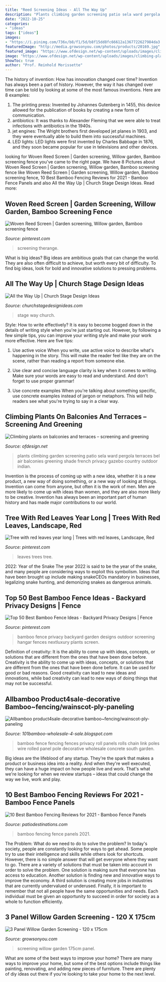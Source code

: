 ```yaml
---
title: "Reed Screening Ideas - All The Way Up"
description: "Plants climbing garden screening patio sela ward pergola terraces bel air balconies greening shade french privacy gazebo country outdoor indian"
date: "2022-10-25"
categories:
- "ideas"
tags: ["ideas"]
images:
- "https://i.pinimg.com/736x/b8/f1/5d/b8f15dd8fc66612a1367722627984da3.jpg"
featuredImage: "http://media.growsonyou.com/photos/products/20169.jpg"
featured_image: "https://www.ofdesign.net/wp-content/uploads/images/climbing-plants-on-balconies-and-terraces-screening-and-greening-8-225530055.jpg"
image: "https://www.ofdesign.net/wp-content/uploads/images/climbing-plants-on-balconies-and-terraces-screening-and-greening-8-225530055.jpg"
ShowToc: true
author: "Prof. Reinhold Morissette"
---
```



The history of invention: How has innovation changed over time?
Invention has always been a part of history. However, the way it has changed over time can be told by looking at some of the most famous inventions. Here are 8 examples:
1. The printing press: Invented by Johannes Gutenberg in 1455, this device allowed for the publication of books by creating a new form of communication.
2. antibiotics: It was thanks to Alexander Fleming that we were able to treat infections with antibiotics in the 1940s.
3. jet engines: The Wright brothers first developed jet planes in 1903, and they were eventually able to build them into successful machines.
4. LED lights: LED lights were first invented by Charles Babbage in 1876, and they soon became popular for use in televisions and other devices.

	

		
looking for Woven Reed Screen | Garden screening, Willow garden, Bamboo screening fence you've came to the right page. We have 8 Pictures about Woven Reed Screen | Garden screening, Willow garden, Bamboo screening fence like Woven Reed Screen | Garden screening, Willow garden, Bamboo screening fence, 10 Best Bamboo Fencing Reviews for 2021 - Bamboo Fence Panels and also All the Way Up | Church Stage Design Ideas. Read more:
		
    
## Woven Reed Screen | Garden Screening, Willow Garden, Bamboo Screening Fence

<img loading=lazy src="https://i.pinimg.com/736x/b8/f1/5d/b8f15dd8fc66612a1367722627984da3.jpg" onerror="this.onerror=null;this.src='https://tse3.mm.bing.net/th?id=OIP.QVo5dHgldConGsNb_acKhQHaHa&amp;pid=15.1';" alt="Woven Reed Screen | Garden screening, Willow garden, Bamboo screening fence">

_Source: pinterest.com_

>screening therange. 

	

What is big ideas?
Big ideas are ambitious goals that can change the world. They are also often difficult to achieve, but worth every bit of difficulty. To find big ideas, look for bold and innovative solutions to pressing problems.

    
## All The Way Up | Church Stage Design Ideas

<img loading=lazy src="http://churchstagedesignideas.com/wp-content/uploads/2018/02/All-the-Way-Up-Stage-Design.jpg" onerror="this.onerror=null;this.src='https://tse2.mm.bing.net/th?id=OIP.2YFCFwz1FLdmUimkMC8TMAHaDh&amp;pid=15.1';" alt="All the Way Up | Church Stage Design Ideas">

_Source: churchstagedesignideas.com_

>stage way church. 

	

Style: How to write effectively?
It is easy to become bogged down in the details of writing style when you're just starting out. However, by following a few simple tips, you can improve your writing style and make your work more effective. Here are five tips:
1. Use active voice
When you write, use active voice to describe what's happening in the story. This will make the reader feel like they are on the scene, rather than reading a report from someone else.

2. Use clear and concise language
 clarity is key when it comes to writing. Make sure your words are easy to read and understand. And don't forget to use proper grammar!

3. Use concrete examples    When you're talking about something specific, use concrete examples instead of jargon or metaphors. This will help readers see what you're trying to say in a clear way.

    
## Climbing Plants On Balconies And Terraces – Screening And Greening

<img loading=lazy src="https://www.ofdesign.net/wp-content/uploads/images/climbing-plants-on-balconies-and-terraces-screening-and-greening-8-225530055.jpg" onerror="this.onerror=null;this.src='https://tse3.mm.bing.net/th?id=OIP.yLu55_VZigCGjjzRwC6LhwHaJc&amp;pid=15.1';" alt="Climbing plants on balconies and terraces – screening and greening">

_Source: ofdesign.net_

>plants climbing garden screening patio sela ward pergola terraces bel air balconies greening shade french privacy gazebo country outdoor indian. 

	

Invention is the process of coming up with a new idea, whether it is a new product, a new way of doing something, or a new way of looking at things. Invention can come from anyone, but often it is the work of men. Men are more likely to come up with ideas than women, and they are also more likely to be creative. Invention has always been an important part of human history and has made major contributions to our world.

    
## Tree With Red Leaves Year Long | Trees With Red Leaves, Landscape, Red

<img loading=lazy src="https://i.pinimg.com/736x/d0/4a/33/d04a333136012155555e8fefc017bb90--trees-with-red-leaves-landscaping-ideas.jpg" onerror="this.onerror=null;this.src='https://tse4.mm.bing.net/th?id=OIP.mTNdbjkuNVVx-tQxw00-xwHaMY&amp;pid=15.1';" alt="Tree with red leaves year long | Trees with red leaves, Landscape, Red">

_Source: pinterest.com_

>leaves trees tree. 

	

2022: Year of the Snake
The year 2022 is said to be the year of the snake, and many people are considering ways to exploit this symbolism. Ideas that have been brought up include making snakeCEOs mandatory in businesses, legalizing snake hunting, and demonizing snakes as dangerous animals.

    
## Top 50 Best Bamboo Fence Ideas - Backyard Privacy Designs | Fence

<img loading=lazy src="https://i.pinimg.com/736x/38/b1/66/38b16683e06c2c7ce143b003723ddd49.jpg" onerror="this.onerror=null;this.src='https://tse3.mm.bing.net/th?id=OIP.aQQWnY6MEPP8msnThMNfbgHaFj&amp;pid=15.1';" alt="Top 50 Best Bamboo Fence Ideas - Backyard Privacy Designs | Fence">

_Source: pinterest.com_

>bamboo fence privacy backyard garden designs outdoor screening hangar fences nextluxury plants screen. 

	

Definition of creativity: It is the ability to come up with ideas, concepts, or solutions that are different from the ones that have been done before.
Creativity is the ability to come up with ideas, concepts, or solutions that are different from the ones that have been done before. It can be used for good or bad reasons. Good creativity can lead to new ideas and innovations, while bad creativity can lead to new ways of doing things that may not be successful.

    
## Allbamboo Product4sale-decorative Bamboo~fencing/wainscot-ply-paneling

<img loading=lazy src="http://1.bp.blogspot.com/-nRpTzbbEZ1M/Uqzo4MVuQbI/AAAAAAAACZY/zdP_Ml3FcLU/s1600/%23Brushwood+fencing+a+fence+Chain-link+fencing,+wire+fencing,++close+boarded+fencing+strong+and+robust+fence+Concrete+fence,+Ha-hasunken+fence+hurdle+fencing+picket+fences+a+waist-high+painted+dec.JPG" onerror="this.onerror=null;this.src='https://tse1.mm.bing.net/th?id=OIP.xRvx0zH15r6oIGucWzAB4QHaFj&amp;pid=15.1';" alt="Allbamboo product4sale-decorative bamboo~fencing/wainscot-ply-paneling">

_Source: 101bamboo-wholesale-4-sale.blogspot.com_

>bamboo fence fencing fences privacy roll panels rolls chain link poles wire rolled panel pole decorative wholesale concrete south garden. 

	

Big ideas are the lifeblood of any startup. They're the spark that makes a product or business idea into a reality. And when they're well executed, they can have a huge impact on how people live and work. That's what we're looking for when we review startups – ideas that could change the way we live, work and play.

    
## 10 Best Bamboo Fencing Reviews For 2021 - Bamboo Fence Panels

<img loading=lazy src="https://patiodestinations.com/wp-content/uploads/2020/08/best-bamboo-fencing-.jpg" onerror="this.onerror=null;this.src='https://tse4.mm.bing.net/th?id=OIP.Swmit08JpmYApi4IeaXGeQHaEK&amp;pid=15.1';" alt="10 Best Bamboo Fencing Reviews for 2021 - Bamboo Fence Panels">

_Source: patiodestinations.com_

>bamboo fencing fence panels 2021. 

	

The Problem: What do we need to do to solve the problem?
In today's society, people are constantly looking for ways to get ahead. Some people try to use their intelligence and skills while others look for shortcuts. However, there is no simple answer that will get everyone where they want to go. There are a variety of solutions that must be taken into account in order to solve the problem. One solution is making sure that everyone has access to education. Another solution is finding new and innovative ways to improve the economy. A third solution is creating more jobs in industries that are currently undervalued or underused. Finally, it is important to remember that not all people have the same opportunities and needs. Each individual must be given an opportunity to succeed in order for society as a whole to function efficiently.

    
## 3 Panel Willow Garden Screening - 120 X 175cm

<img loading=lazy src="http://media.growsonyou.com/photos/products/20169.jpg" onerror="this.onerror=null;this.src='https://tse2.mm.bing.net/th?id=OIP.ZkrEfszbl0GjzE7UZNpwHgHaHa&amp;pid=15.1';" alt="3 Panel Willow Garden Screening - 120 x 175cm">

_Source: growsonyou.com_

>screening willow garden 175cm panel. 

	

What are some of the best ways to improve your home?
There are many ways to improve your home, but some of the best options include things like painting, renovating, and adding new pieces of furniture. There are plenty of diy ideas out there if you're looking to take your home to the next level.

